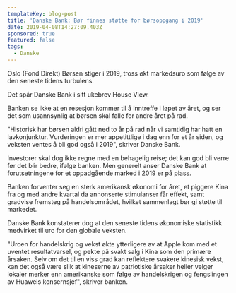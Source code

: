 ```yaml
---
templateKey: blog-post
title: 'Danske Bank: Bør finnes støtte for børsoppgang i 2019'
date: 2019-04-08T14:27:09.403Z
sponsored: true
featured: false
tags:
  - Danske
---
```

Oslo (Fond Direkt) Børsen stiger i 2019, tross økt markedsuro som følge av den seneste tidens turbulens.



Det spår Danske Bank i sitt ukebrev House View.



Banken se ikke at en resesjon kommer til å inntreffe i løpet av året, og ser det som usannsynlig at børsen skal falle for andre året på rad.



"Historisk har børsen aldri gått ned to år på rad når vi samtidig har hatt en lavkonjunktur. Vurderingen er mer appetittlige i dag enn for et år siden, og veksten ventes å bli god også i 2019", skriver Danske Bank.



Investorer skal dog ikke regne med en behagelig reise; det kan god bli verre før det blir bedre, ifølge banken. Men generelt anser Danske Bank at forutsetningene for et oppadgående marked i 2019 er på plass.



Banken forventer seg en sterk amerikansk økonomi for året, et piggere Kina fra og med andre kvartal da annonserte stimulanser får effekt, samt gradvise fremsteg på handelsområdet, hvilket sammenlagt bør gi støtte til markedet.



Danske Bank konstaterer dog at den seneste tidens økonomiske statistikk medvirket til uro for den globale veksten.



"Uroen for handelskrig og vekst økte ytterligere av at Apple kom med et uventet resultatvarsel, og pekte på svakt salg i Kina som den primære årsaken. Selv om det til en viss grad kan reflektere svakere kinesisk vekst, kan det også være slik at kineserne av patriotiske årsaker heller velger lokaler merker enn amerikanske som følge av handelskrigen og fengslingen av Huaweis konsernsjef", skriver banken.
